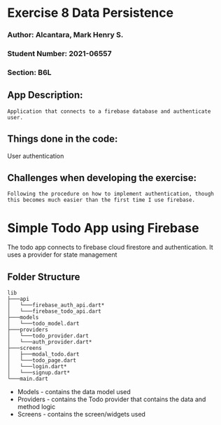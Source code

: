 # Exercise 8 Data Persistence

### Author: Alcantara, Mark Henry S.
### Student Number: 2021-06557
### Section: B6L

## App Description: 
    Application that connects to a firebase database and authenticate user.

## Things done in the code: 
   User authentication

## Challenges when developing the exercise: 
    Following the procedure on how to implement authentication, though this becomes much easier than the first time I use firebase.


# Simple Todo App using Firebase

The todo app connects to firebase cloud firestore and authentication. It uses a provider for state management

## Folder Structure
```
lib
├───api
│   └───firebase_auth_api.dart*
│   └───firebase_todo_api.dart
├───models
│   └───todo_model.dart
├───providers
│   └───todo_provider.dart
│   └───auth_provider.dart*
├───screens
│   ├───modal_todo.dart
│   └───todo_page.dart
│   └───login.dart*
│   └───signup.dart*
└───main.dart
```

* Models - contains the data model used
* Providers - contains the Todo provider that contains the data and method logic
* Screens - contains the screen/widgets used